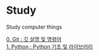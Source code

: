 # Study
Study computer things


[0. Git : 깃 설명 및 명령어](0.Git/)  
[1. Python : Python 기초 및 라이브러리](1.Python/readme.md)
